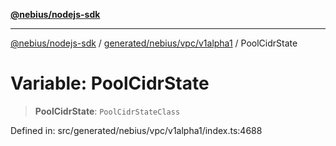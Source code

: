[**@nebius/nodejs-sdk**](../../../../../README.md)

***

[@nebius/nodejs-sdk](../../../../../README.md) / [generated/nebius/vpc/v1alpha1](../README.md) / PoolCidrState

# Variable: PoolCidrState

> **PoolCidrState**: `PoolCidrStateClass`

Defined in: src/generated/nebius/vpc/v1alpha1/index.ts:4688
